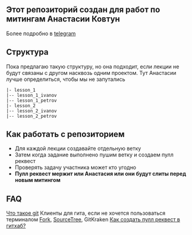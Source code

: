 ## Этот репозиторий создан для работ по митингам Анастасии Ковтун

Более подробно в [telegram](https://t.me/iOS_lesson)

## Структура

Пока предлагаю такую структуру, но она подходит, если лекции не будут связаны с другом насквозь одним проектом. Тут Анастасии лучше определиться, чтобы мы не запутались

```
|- lesson_1
|-- lesson_1_ivanov
|-- lesson_1_petrov
|- lesson_2
|-- lesson_2_ivanov
|-- lesson_2_petrov
```

## Как работать с репозиторием

- Для каждой лекции создавайте отдельную ветку
- Затем когда задание выполнено пушим ветку и создаем пулл реквест
- Проверять задачу участника может кто угодно
- **Пулл реквест мержит или Анастасия или они будут слиты перед новым митингом**

## FAQ

[Что такое git](https://git-scm.com/book/ru/v2/Введение-Основы-Git)
Клиенты для гита, если не хочется пользоваться терминалом [Fork](https://fork.dev), [SourceTree](https://www.sourcetreeapp.com), GitKraken
[Как создать пулл реквест в гитхаб?](https://docs.github.com/en/github/collaborating-with-issues-and-pull-requests/creating-a-pull-request)

